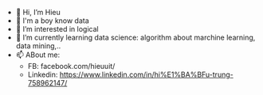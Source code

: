 - 👋 Hi, I’m Hieu
- 👋 I'm a boy know data
- 👀 I’m interested in logical
- 🌱 I’m currently learning data science: algorithm about marchine learning, data mining,..
- 📫 ABout me:
  * FB: facebook.com/hieuuit/
  * Linkedin: https://www.linkedin.com/in/hi%E1%BA%BFu-trung-758962147/



